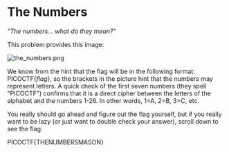 # The Numbers
*"The numbers... what do they mean?"*

This problem provides this image: 

![the_numbers.png](https://github.com/sdvickers98/picoCTF_Walkthroughs/blob/master/raw/the_numbers.png)

We know from the hint that the flag will be in the following format: PICOCTF{*flag*}, so the brackets in the picture hint that the numbers may represent letters. A quick check of the first seven numbers (they spell "PICOCTF") confirms that it is a direct cipher between the letters of the alphabet and the numbers 1-26. In other words, 1=A, 2=B, 3=C, etc.

You really should go ahead and figure out the flag yourself, but if you really want to be lazy (or just want to double check your answer), scroll down to see the flag.

















































PICOCTF{THENUMBERSMASON}
